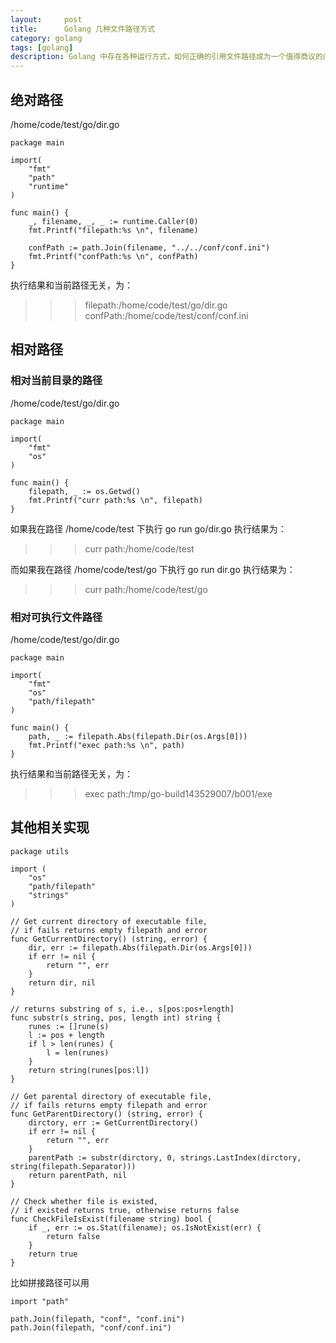 ```yaml
---
layout:     post
title:      Golang 几种文件路径方式
category: golang
tags: [golang]
description: Golang 中存在各种运行方式，如何正确的引用文件路径成为一个值得商议的问题；下面主要介绍几种常用的文件路径方式
---
```


## 绝对路径

/home/code/test/go/dir.go

```
package main 

import(
    "fmt"
    "path"
    "runtime"
)

func main() {
    _, filename, _, _ := runtime.Caller(0)
    fmt.Printf("filepath:%s \n", filename)

    confPath := path.Join(filename, "../../conf/conf.ini")
    fmt.Printf("confPath:%s \n", confPath)
}
```

执行结果和当前路径无关，为：

>>>filepath:/home/code/test/go/dir.go 
>>>confPath:/home/code/test/conf/conf.ini


## 相对路径

### 相对当前目录的路径

/home/code/test/go/dir.go

```
package main 

import(
    "fmt"
    "os"
)

func main() {
    filepath, _ := os.Getwd()
    fmt.Printf("curr path:%s \n", filepath)
}
```

如果我在路径 /home/code/test 下执行 go run go/dir.go
执行结果为：
>>> curr path:/home/code/test

而如果我在路径 /home/code/test/go 下执行 go run dir.go
执行结果为：
>>> curr path:/home/code/test/go


### 相对可执行文件路径

/home/code/test/go/dir.go

```
package main 

import(
    "fmt"
    "os"
    "path/filepath"
)

func main() {
    path, _ := filepath.Abs(filepath.Dir(os.Args[0]))
    fmt.Printf("exec path:%s \n", path)
}
```

执行结果和当前路径无关，为：

>>>exec path:/tmp/go-build143529007/b001/exe


## 其他相关实现

```
package utils

import (
	"os"
	"path/filepath"
	"strings"
)

// Get current directory of executable file,
// if fails returns empty filepath and error
func GetCurrentDirectory() (string, error) {
	dir, err := filepath.Abs(filepath.Dir(os.Args[0]))
	if err != nil {
		return "", err
	}
	return dir, nil
}

// returns substring of s, i.e., s[pos:pos+length]
func substr(s string, pos, length int) string {
	runes := []rune(s)
	l := pos + length
	if l > len(runes) {
		l = len(runes)
	}
	return string(runes[pos:l])
}

// Get parental directory of executable file,
// if fails returns empty filepath and error
func GetParentDirectory() (string, error) {
	dirctory, err := GetCurrentDirectory()
	if err != nil {
		return "", err
	}
	parentPath := substr(dirctory, 0, strings.LastIndex(dirctory, string(filepath.Separator)))
	return parentPath, nil
}

// Check whether file is existed,
// if existed returns true, otherwise returns false
func CheckFileIsExist(filename string) bool {
	if _, err := os.Stat(filename); os.IsNotExist(err) {
		return false
	}
	return true
}
```

比如拼接路径可以用

```
import "path"

path.Join(filepath, "conf", "conf.ini")
path.Join(filepath, "conf/conf.ini")
```
